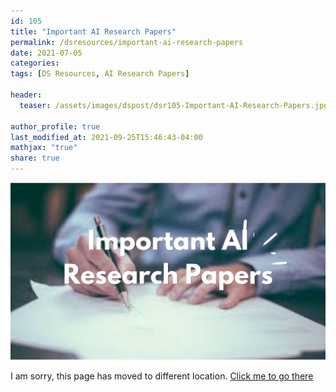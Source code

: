 ```yaml
---
id: 105    
title: "Important AI Research Papers"
permalink: /dsresources/important-ai-research-papers
date: 2021-07-05
categories:
tags: [DS Resources, AI Research Papers]

header:
  teaser: /assets/images/dspost/dsr105-Important-AI-Research-Papers.jpg

author_profile: true
last_modified_at: 2021-09-25T15:46:43-04:00
mathjax: "true"
share: true
---
```


![Important AI Research Papers](/assets/images/dspost/dsr105-Important-AI-Research-Papers.jpg)

I am sorry, this page has moved to different location. [Click me to go there](/dsblog/important-ai-research-papers)